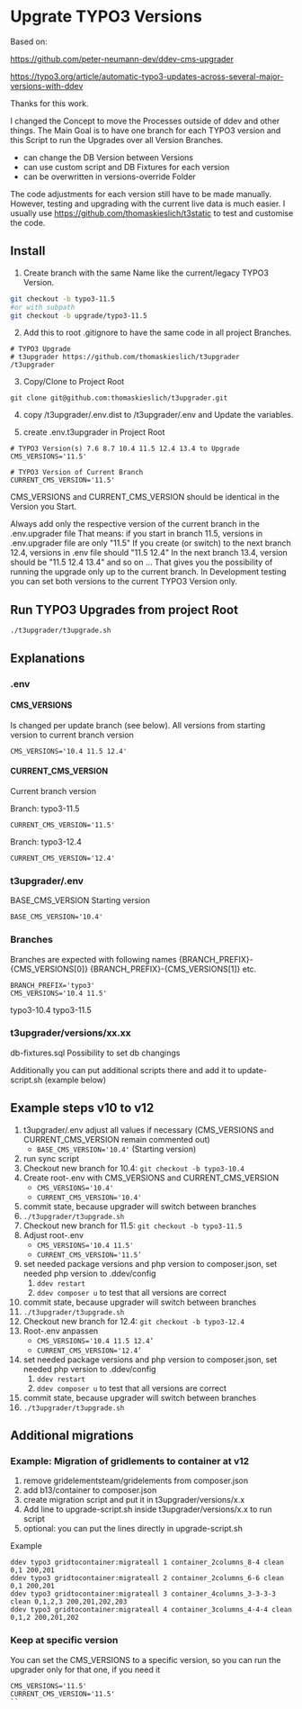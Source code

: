 # Upgrate TYPO3 Versions

Based on:

https://github.com/peter-neumann-dev/ddev-cms-upgrader  

https://typo3.org/article/automatic-typo3-updates-across-several-major-versions-with-ddev

Thanks for this work.

I changed the Concept to move the Processes outside of ddev and other things. 
The Main Goal is to have one branch for each TYPO3 version and this Script to run the Upgrades 
over all Version Branches.
- can change the DB Version between Versions
- can use custom script and DB Fixtures for each version
- can be overwritten in versions-override Folder

The code adjustments for each version still have to be made manually. 
However, testing and upgrading with the current live data is much easier.
I usually use https://github.com/thomaskieslich/t3static to test and customise the code.

## Install

1. Create branch with the same Name like the current/legacy TYPO3 Version.

```bash
git checkout -b typo3-11.5
#or with subpath
git checkout -b upgrade/typo3-11.5
```

2. Add this to root .gitignore to have the same code in all project Branches.

```ignore
# TYPO3 Upgrade
# t3upgrader https://github.com/thomaskieslich/t3upgrader
/t3upgrader
```

3. Copy/Clone to Project Root

`git clone git@github.com:thomaskieslich/t3upgrader.git`

4. copy /t3upgrader/.env.dist to /t3upgrader/.env and Update the variables.

5. create .env.t3upgrader in Project Root

```
# TYPO3 Version(s) 7.6 8.7 10.4 11.5 12.4 13.4 to Upgrade
CMS_VERSIONS='11.5'

# TYPO3 Version of Current Branch
CURRENT_CMS_VERSION='11.5'
```

CMS_VERSIONS and CURRENT_CMS_VERSION should be identical in the Version you Start.

Always add only the respective version of the current branch in the .env.upgrader file
That means: if you start in branch 11.5, versions in .env.upgrader file are only "11.5"
If you create (or switch) to the next branch 12.4, versions in .env file should "11.5 12.4"
In the next branch 13.4, version should be "11.5 12.4 13.4" and so on … That gives you
the possibility of running the upgrade only up to the current branch.
In Development testing you can set both versions to the current TYPO3 Version only.

## Run TYPO3 Upgrades from project Root

```
./t3upgrader/t3upgrade.sh
```

## Explanations

### .env

#### CMS_VERSIONS

Is changed per update branch (see below). All versions from starting version to current branch version

```
CMS_VERSIONS='10.4 11.5 12.4'
```

#### CURRENT_CMS_VERSION

Current branch version

Branch: typo3-11.5

```
CURRENT_CMS_VERSION='11.5'
```

Branch: typo3-12.4

```
CURRENT_CMS_VERSION='12.4'
```

### t3upgrader/.env

BASE_CMS_VERSION
Starting version

```
BASE_CMS_VERSION='10.4'
```

### Branches

Branches are expected with following names
{BRANCH_PREFIX}-{CMS_VERSIONS[0]}
{BRANCH_PREFIX}-{CMS_VERSIONS[1]}
etc.

```
BRANCH_PREFIX='typo3'
CMS_VERSIONS='10.4 11.5'
```

typo3-10.4
typo3-11.5

### t3upgrader/versions/xx.xx

db-fixtures.sql
Possibility to set db changings

Additionally you can put additional scripts there and add it to update-script.sh (example below)

## Example steps v10 to v12

1. t3upgrader/.env adjust all values if necessary (CMS_VERSIONS and CURRENT_CMS_VERSION remain commented out)
    * ```BASE_CMS_VERSION='10.4'``` (Starting version)
2. run sync script
3. Checkout new branch for 10.4: ```git checkout -b typo3-10.4```
5. Create root-.env with CMS_VERSIONS and CURRENT_CMS_VERSION
    * ```CMS_VERSIONS='10.4'```
    * ```CURRENT_CMS_VERSION='10.4'```
6. commit state, because upgrader will switch between branches
7. ```./t3upgrader/t3upgrade.sh```
9. Checkout new branch for 11.5: ```git checkout -b typo3-11.5```
10. Adjust root-.env
    * ```CMS_VERSIONS='10.4 11.5'```
    * ```CURRENT_CMS_VERSION='11.5’```
11. set needed package versions and php version to composer.json, set needed php version to .ddev/config
    1. ```ddev restart```
    2. ```ddev composer u``` to test that all versions are correct
12. commit state, because upgrader will switch between branches
13. ```./t3upgrader/t3upgrade.sh```
14. Checkout new branch for 12.4: ```git checkout -b typo3-12.4```
15. Root-.env anpassen
    * ```CMS_VERSIONS='10.4 11.5 12.4’```
    * ```CURRENT_CMS_VERSION='12.4’```
16. set needed package versions and php version to composer.json, set needed php version to .ddev/config
    1. ```ddev restart```
    2. ```ddev composer u``` to test that all versions are correct
17. commit state, because upgrader will switch between branches
18. ```./t3upgrader/t3upgrade.sh```

## Additional migrations

### Example: Migration of gridlements to container at v12

1. remove gridelementsteam/gridelements from composer.json
2. add b13/container to composer.json
3. create migration script and put it in t3upgrader/versions/x.x
4. Add line to upgrade-script.sh inside t3upgrader/versions/x.x to run script
5. optional: you can put the lines directly in upgrade-script.sh

Example

```
ddev typo3 gridtocontainer:migrateall 1 container_2columns_8-4 clean 0,1 200,201
ddev typo3 gridtocontainer:migrateall 2 container_2columns_6-6 clean 0,1 200,201
ddev typo3 gridtocontainer:migrateall 3 container_4columns_3-3-3-3 clean 0,1,2,3 200,201,202,203
ddev typo3 gridtocontainer:migrateall 4 container_3columns_4-4-4 clean 0,1,2 200,201,202
```

### Keep at specific version

You can set the CMS_VERSIONS to a specific version, so you can run the upgrader only for that one, if you need it

```
CMS_VERSIONS='11.5'
CURRENT_CMS_VERSION='11.5'
``
